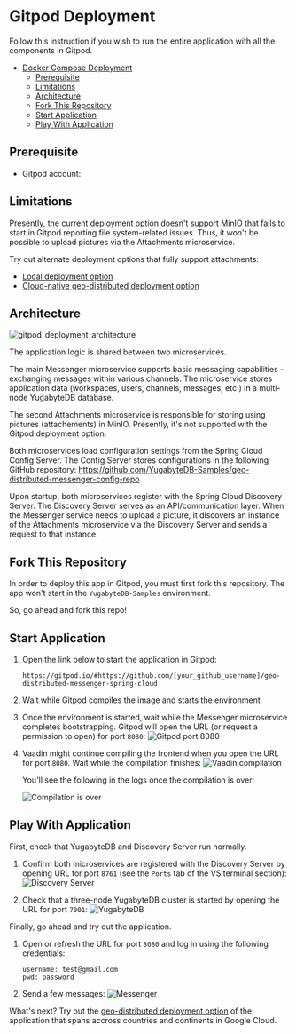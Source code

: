 # Gitpod Deployment

Follow this instruction if you wish to run the entire application with all the components in Gitpod.

<!-- vscode-markdown-toc -->

- [Docker Compose Deployment](#docker-compose-deployment)
  - [Prerequisite](#prerequisite)
  - [Limitations](#limitations)
  - [Architecture](#architecture)
  - [Fork This Repository](#fork-this-repository)
  - [Start Application](#start-application)
  - [Play With Application](#play-with-application)

<!-- vscode-markdown-toc-config
    numbering=false
    autoSave=true
    /vscode-markdown-toc-config -->
<!-- /vscode-markdown-toc -->

## Prerequisite

* Gitpod account:

## Limitations

Presently, the current deployment option doesn't support MinIO that fails to start in Gitpod reporting file system-related issues. Thus, it won't be possible to upload pictures via the Attachments microservice.

Try out alternate deployment options that fully support attachments:
* [Local deployment option](local_deployment.md)
* [Cloud-native geo-distributed deployment option](gcloud_deployment.md)


## Architecture

![gitpod_deployment_architecture](https://user-images.githubusercontent.com/1537233/201374026-cb201384-c1e2-4207-8a1a-3fd77f9e8d1e.png)

The application logic is shared between two microservices.

The main Messenger microservice supports basic messaging capabilities - exchanging messages within various channels. The microservice stores application data (workspaces, users, channels, messages, etc.) in a multi-node YugabyteDB database.

The second Attachments microservice is responsible for storing using pictures (attachements) in MinIO. Presently, it's not supported with the Gitpod deployment option.

Both microservices load configuration settings from the Spring Cloud Config Server. The Config Server stores configurations in the following GitHub repository: https://github.com/YugabyteDB-Samples/geo-distributed-messenger-config-repo

Upon startup, both microservices register with the Spring Cloud Discovery Server. The Discovery Server serves as an API/communication layer. When the Messenger service needs to upload a picture, it discovers an instance of the Attachments microservice via the Discovery Server and sends a request to that instance.

## Fork This Repository

In order to deploy this app in Gitpod, you must first fork this repository. The app won't start in the `YugabyteDB-Samples` environment.

So, go ahead and fork this repo!

## Start Application

1. Open the link below to start the application in Gitpod:
    ```shell
    https://gitpod.io/#https://github.com/[your_github_username]/geo-distributed-messenger-spring-cloud
    ```

2. Wait while Gitpod compiles the image and starts the environment
    
3. Once the environment is started, wait while the Messenger microservice completes bootstrapping. Gitpod will open the URL (or request a permission to open) for port `8080`:
    ![Gitpod port 8080](https://user-images.githubusercontent.com/1537233/201378613-3676a759-11e4-48b9-acb7-e5e7636a7fd3.png)

4. Vaadin might continue compiling the frontend when you open the URL for port `8080`. Wait while the compilation finishes:
    ![Vaadin compilation](https://user-images.githubusercontent.com/1537233/201379566-50368ec6-a90e-45d9-af98-2412a2dcf023.png)
    
    You'll see the following in the logs once the compilation is over:
    
    ![Compilation is over](https://user-images.githubusercontent.com/1537233/201380234-7dbfcb9c-64ff-4d63-9aac-80c85c74cb44.png)

## Play With Application

First, check that YugabyteDB and Discovery Server run normally.

1. Confirm both microservices are registered with the Discovery Server by opening URL for port `8761` (see the `Ports` tab of the VS terminal section):
    ![Discovery Server](https://user-images.githubusercontent.com/1537233/201381717-99609962-7646-43e6-94a4-cd6b276cd266.png)


2. Check that a three-node YugabyteDB cluster is started by opening the URL for port `7001`:
    ![YugabyteDB](https://user-images.githubusercontent.com/1537233/201381965-25e804d1-0708-4950-9ce9-dac39edca5da.png)

    
Finally, go ahead and try out the application.

1. Open or refresh the URL for port `8080` and log in using the following credentials:
    ```shell
    username: test@gmail.com
    pwd: password
    ```

2. Send a few messages:
    ![Messenger](https://user-images.githubusercontent.com/1537233/201382336-d4d3adeb-190a-4b5d-8ed6-8baba69a1ca1.png)


What's next? Try out the [geo-distributed deployment option](gcloud_deployment.md) of the application that spans accross countries and continents in Google Cloud.
